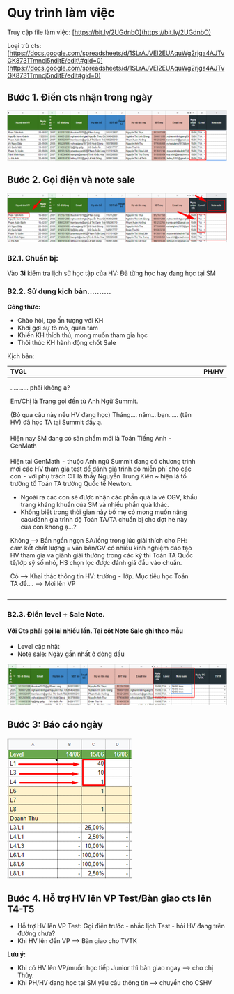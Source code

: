 # Quy trình làm việc

Truy cập file làm việc: [https://bit.ly/2UGdnbO](https://bit.ly/2UGdnbO)

Loại trừ cts: [https://docs.google.com/spreadsheets/d/1SLrAJVEl2EUAquWg2rjga4AJTvGK8731Tmncj5nditE/edit\#gid=0](https://docs.google.com/spreadsheets/d/1SLrAJVEl2EUAquWg2rjga4AJTvGK8731Tmncj5nditE/edit#gid=0)

## **Bước 1.** Điền cts nhận trong ngày

![B&#x1B0;&#x1A1;&#x301;c 1](../.gitbook/assets/b1.png)

## **Bước 2.** Gọi điện và note sale

![B&#x1B0;&#x1A1;&#x301;c 2](../.gitbook/assets/b2%20%281%29.png)

### **B2.1. Chuẩn bị:**

Vào **3i** kiểm tra lịch sử học tập của HV: Đã từng học hay đang học tại SM

### **B2.2. Sử dụng kịch bản..........**

**Công thức:**

* Chào hỏi, tạo ấn tượng với KH
* Khơi gợi sự tò mò, quan tâm
* Khiến KH thích thú, mong muốn tham gia học
* Thôi thúc KH hành động chốt Sale

Kịch bản:

<table>
  <thead>
    <tr>
      <th style="text-align:left">TVGL</th>
      <th style="text-align:left">PH/HV</th>
    </tr>
  </thead>
  <tbody>
    <tr>
      <td style="text-align:left">
        <p>........... pha&#x309;i kh&#xF4;ng a&#x323;?</p>
        <p>Em/Chi&#x323; la&#x300; Trang go&#x323;i &#x111;&#xEA;&#x301;n t&#x1B0;&#x300;
          Anh Ng&#x1B0;&#x303; Summit.</p>
        <p>(Bo&#x309; qua c&#xE2;u na&#x300;y n&#xEA;&#x301;u HV &#x111;ang ho&#x323;c)
          Tha&#x301;ng.... n&#x103;m... ba&#x323;n...... (t&#xEA;n HV) &#x111;a&#x303;
          ho&#x323;c TA ta&#x323;i Summit &#x111;&#xE2;&#x301;y a&#x323;.</p>
      </td>
      <td style="text-align:left"></td>
    </tr>
    <tr>
      <td style="text-align:left">Hi&#xEA;&#x323;n nay SM &#x111;ang co&#x301; sa&#x309;n ph&#xE2;&#x309;m
        m&#x1A1;&#x301;i la&#x300; Toa&#x301;n Ti&#xEA;&#x301;ng Anh - GenMath</td>
      <td
      style="text-align:left"></td>
    </tr>
    <tr>
      <td style="text-align:left">
        <p>Hi&#xEA;&#x323;n ta&#x323;i GenMath - thu&#xF4;&#x323;c Anh ng&#x1B0;&#x303;
          Summit &#x111;ang co&#x301; ch&#x1B0;&#x1A1;ng tri&#x300;nh m&#x1A1;&#x300;i
          ca&#x301;c HV tham gia test &#x111;&#xEA;&#x309; &#x111;a&#x301;nh gia&#x301;
          tri&#x300;nh &#x111;&#xF4;&#x323; mi&#xEA;&#x303;n phi&#x301; cho ca&#x301;c
          con - v&#x1A1;&#x301;i phu&#x323; tra&#x301;ch CT la&#x300; th&#xE2;&#x300;y
          Nguy&#xEA;&#x303;n Trung Ki&#xEA;n ~ hi&#xEA;&#x323;n la&#x300; t&#xF4;&#x309;
          tr&#x1B0;&#x1A1;&#x309;ng t&#xF4;&#x309; Toa&#x301;n TA tr&#x1B0;&#x1A1;&#x300;ng
          Qu&#xF4;&#x301;c t&#xEA;&#x301; Newton.</p>
        <ul>
          <li>Ngoa&#x300;i ra ca&#x301;c con se&#x303; &#x111;&#x1B0;&#x1A1;&#x323;c
            nh&#xE2;&#x323;n ca&#x301;c ph&#xE2;&#x300;n qua&#x300; la&#x300; ve&#x301;
            CGV, kh&#xE2;&#x309;u trang kha&#x301;ng khu&#xE2;&#x309;n cu&#x309;a SM
            va&#x300; nhi&#xEA;&#x300;u ph&#xE2;&#x300;n qua&#x300; kha&#x301;c.</li>
          <li>Kh&#xF4;ng bi&#xEA;&#x301;t trong th&#x1A1;&#x300;i gian na&#x300;y b&#xF4;&#x301;
            me&#x323; co&#x301; mong mu&#xF4;&#x301;n n&#xE2;ng cao/&#x111;a&#x301;nh
            gia tri&#x300;nh &#x111;&#xF4;&#x323; Toa&#x301;n TA/TA chu&#xE2;&#x309;n
            bi&#x323; cho &#x111;&#x1A1;&#x323;t he&#x300; na&#x300;y cu&#x309;a con
            kh&#xF4;ng a&#x323;...?</li>
        </ul>
        <p>Kh&#xF4;ng --&gt; B&#x103;&#x301;n ng&#x103;&#x301;n ngo&#x323;n SA/l&#xF4;&#x300;ng
          trong lu&#x301;c gia&#x309;i thi&#x301;ch cho PH: cam k&#xEA;&#x301;t ch&#xE2;&#x301;t
          l&#x1B0;&#x1A1;&#x323;ng = v&#x103;n ba&#x309;n/GV co&#x301; nhi&#xEA;&#x300;u
          kinh nghi&#xEA;&#x323;m &#x111;a&#x300;o ta&#x323;o HV tham gia va&#x300;
          gia&#x300;nh gia&#x309;i th&#x1B0;&#x1A1;&#x300;ng trong ca&#x301;c ky&#x300;
          thi Toa&#x301;n TA Qu&#xF4;&#x301;c t&#xEA;&#x301;/l&#x1A1;&#x301;p sy&#x303;
          s&#xF4;&#x301; nho&#x309;, HS cho&#x323;n lo&#x323;c &#x111;&#x1B0;&#x1A1;&#x323;c
          &#x111;a&#x301;nh gia&#x301; &#x111;&#xE2;&#x300;u va&#x300;o chu&#xE2;&#x309;n.</p>
        <p>Co&#x301; --&gt; Khai tha&#x301;c th&#xF4;ng tin HV: tr&#x1B0;&#x1A1;&#x300;ng
          - l&#x1A1;&#x301;p. Mu&#x323;c ti&#xEA;u ho&#x323;c Toa&#x301;n TA &#x111;&#xEA;&#x309;....
          --&gt; M&#x1A1;&#x300;i l&#xEA;n VP</p>
      </td>
      <td style="text-align:left"></td>
    </tr>
    <tr>
      <td style="text-align:left"></td>
      <td style="text-align:left"></td>
    </tr>
    <tr>
      <td style="text-align:left"></td>
      <td style="text-align:left"></td>
    </tr>
  </tbody>
</table>



### **B2.3. Điền level + Sale Note.**

#### Với Cts phải gọi lại nhiều lần. Tại cột Note Sale ghi theo mẫu

* Level cập nhật
* Note sale: Ngày gần nhất ở dòng đầu

![](../.gitbook/assets/b22.png)

## **Bước 3:** Báo cáo ngày

![](../.gitbook/assets/b3.png)

## **Bước 4**. Hỗ trợ HV lên VP Test/Bàn giao cts lên T4-T5

* Hỗ trợ HV lên VP Test: Gọi điện trước - nhắc lịch Test - hỏi HV đang trên đường chưa?
* Khi HV lên đến VP --&gt; Bàn giao cho TVTK

**Lưu ý:** 

* Khi có HV lên VP/muốn học tiếp Junior thì bàn giao ngay --&gt; cho chị Thủy.
* Khi PH/HV đang học tại SM yêu cầu thông tin --&gt; chuyển cho CSHV

